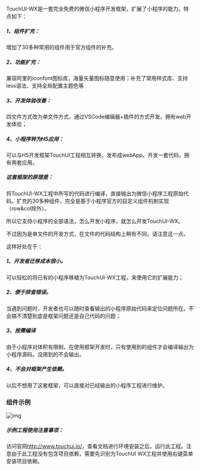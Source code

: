 TouchUI-WX是一套完全免费的微信小程序开发框架，扩展了小程序的能力。特点如下：

##### 1、组件扩充：

增加了30多种常用的组件用于官方组件的补充。

##### 2、功能扩充：

兼容阿里的iconfont图标库，海量矢量图标随意使用；补充了常用样式库、支持less语法、支持全局配置主题色等

##### 3、开发体验改善：

四文件方式改为单文件方式，通过VSCode编辑器+插件的方式开发，拥有web开发体验；

##### 4、小程序转为H5应用：

可以与H5开发框架TouchUI工程相互转换，发布成webApp。开发一套代码，拥有两套应用。

##### 这套框架的原理是：

将TouchUI-WX工程中所写的代码进行编译，直接输出为微信小程序工程原始代码。扩充的30多种组件，完全是基于小程序官方的自定义组件机制实现（row&col除外）。

所以它支持小程序的全部语法，怎么开发小程序，就怎么开发TouchUI-WX。

不过因为是单文件的开发方式，在文件的代码结构上稍有不同。请注意这一点。

这样好处在于：

##### 1、开发者迁移成本很小。

可以轻松的将已有的小程序移植为TouchUI-WX工程，来使用它的扩展能力；

##### 2、便于排查错误。

当遇到问题时，开发者也可以随时查看输出的小程序原始代码来定位问题所在。不会搞不清楚到底是框架问题还是自己代码的问题；

##### 3、按需编译

由于小程序对体积有限制，在使用框架开发时，只有使用到的组件才会编译输出为小程序源码。没用到的不会输出。

##### 4、不会对框架产生依赖。

以后不想用了这套框架，可以直接对已经输出的小程序工程进行维护。

### 组件示例

![img](http://www.touchui.io/img/minapp.jpg)

##### 示例工程使用注意事项：

访问官网<a href="https://github.com/uileader/touchuiwx">http://www.touchui.io/</a>，查看文档进行环境安装之后，运行此工程。注意由于此工程没有包含项目依赖，需要先识别为TouchUI WX工程并使用右键菜单安装项目依赖。